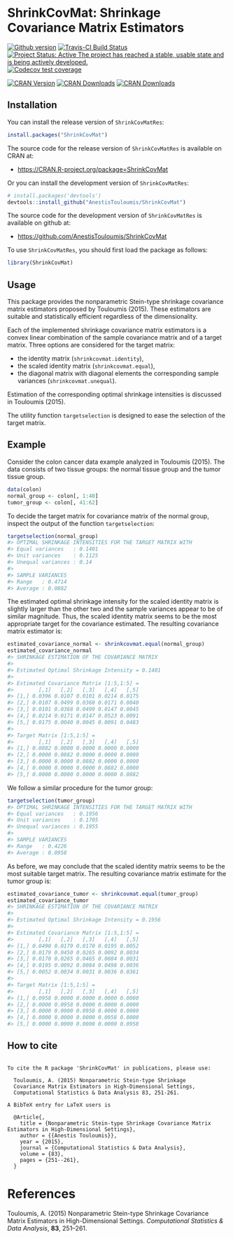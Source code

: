 
<!-- README.md is generated from README.Rmd. Please edit that file -->

# ShrinkCovMat: Shrinkage Covariance Matrix Estimators

[![Github
version](https://img.shields.io/badge/GitHub%20-1.2.12-green.svg)](%22commits/master%22)
[![Travis-CI Build
Status](https://travis-ci.org/AnestisTouloumis/ShrinkCovMat.svg?branch=master)](https://travis-ci.org/AnestisTouloumis/ShrinkCovMat)
[![Project Status: Active The project has reached a stable, usable state
and is being actively
developed.](http://www.repostatus.org/badges/latest/active.svg)](http://www.repostatus.org/#active)
[![Codecov test
coverage](https://codecov.io/gh/AnestisTouloumis/ShrinkCovMat/branch/master/graph/badge.svg)](https://codecov.io/gh/AnestisTouloumis/ShrinkCovMat?branch=master)

[![CRAN
Version](https://www.r-pkg.org/badges/version/ShrinkCovMat?color=blue)](https://CRAN.R-project.org/package=ShrinkCovMat)
[![CRAN
Downloads](https://cranlogs.r-pkg.org/badges/grand-total/ShrinkCovMat?color=blue)](https://cranlogs.r-pkg.org/badges/grand-total/ShrinkCovMat)
[![CRAN
Downloads](https://cranlogs.r-pkg.org/badges/ShrinkCovMat)](https://CRAN.R-project.org/package=ShrinkCovMat)

## Installation

You can install the release version of `ShrinkCovMatRes`:

``` r
install.packages("ShrinkCovMat")
```

The source code for the release version of `ShrinkCovMatRes` is
available on CRAN at:

  - <https://CRAN.R-project.org/package=ShrinkCovMat>

Or you can install the development version of `ShrinkCovMatRes`:

``` r
# install.packages('devtools')
devtools::install_github("AnestisTouloumis/ShrinkCovMat")
```

The source code for the development version of `ShrinkCovMatRes` is
available on github at:

  - <https://github.com/AnestisTouloumis/ShrinkCovMat>

To use `ShrinkCovMatRes`, you should first load the package as follows:

``` r
library(ShrinkCovMat)
```

## Usage

This package provides the nonparametric Stein-type shrinkage covariance
matrix estimators proposed by Touloumis (2015). These estimators are
suitable and statistically efficient regardless of the dimensionality.

Each of the implemented shrinkage covariance matrix estimators is a
convex linear combination of the sample covariance matrix and of a
target matrix. Three options are considered for the target matrix:

  - the identity matrix (`shrinkcovmat.identity`),
  - the scaled identity matrix (`shrinkcovmat.equal`),
  - the diagonal matrix with diagonal elements the corresponding sample
    variances (`shrinkcovmat.unequal`).

Estimation of the corresponding optimal shrinkage intensities is
discussed in Touloumis (2015).

The utility function `targetselection` is designed to ease the selection
of the target matrix.

## Example

Consider the colon cancer data example analyzed in Touloumis (2015). The
data consists of two tissue groups: the normal tissue group and the
tumor tissue group.

``` r
data(colon)
normal_group <- colon[, 1:40]
tumor_group <- colon[, 41:62]
```

To decide the target matrix for covariance matrix of the normal group,
inspect the output of the function `targetselection`:

``` r
targetselection(normal_group)
#> OPTIMAL SHRINKAGE INTENSITIES FOR THE TARGET MATRIX WITH 
#> Equal variances   : 0.1401 
#> Unit variances    : 0.1125 
#> Unequal variances : 0.14 
#> 
#> SAMPLE VARIANCES 
#> Range   : 0.4714 
#> Average : 0.0882
```

The estimated optimal shrinkage intensity for the scaled identity matrix
is slightly larger than the other two and the sample variances appear to
be of similar magnitude. Thus, the scaled identity matrix seems to be
the most appropriate target for the covariance estimated. The resulting
covariance matrix estimator is:

``` r
estimated_covariance_normal <- shrinkcovmat.equal(normal_group)
estimated_covariance_normal
#> SHRINKAGE ESTIMATION OF THE COVARIANCE MATRIX 
#> 
#> Estimated Optimal Shrinkage Intensity = 0.1401 
#> 
#> Estimated Covariance Matrix [1:5,1:5] =
#>        [,1]   [,2]   [,3]   [,4]   [,5]
#> [1,] 0.0396 0.0107 0.0101 0.0214 0.0175
#> [2,] 0.0107 0.0499 0.0368 0.0171 0.0040
#> [3,] 0.0101 0.0368 0.0499 0.0147 0.0045
#> [4,] 0.0214 0.0171 0.0147 0.0523 0.0091
#> [5,] 0.0175 0.0040 0.0045 0.0091 0.0483
#> 
#> Target Matrix [1:5,1:5] =
#>        [,1]   [,2]   [,3]   [,4]   [,5]
#> [1,] 0.0882 0.0000 0.0000 0.0000 0.0000
#> [2,] 0.0000 0.0882 0.0000 0.0000 0.0000
#> [3,] 0.0000 0.0000 0.0882 0.0000 0.0000
#> [4,] 0.0000 0.0000 0.0000 0.0882 0.0000
#> [5,] 0.0000 0.0000 0.0000 0.0000 0.0882
```

We follow a similar procedure for the tumor group:

``` r
targetselection(tumor_group)
#> OPTIMAL SHRINKAGE INTENSITIES FOR THE TARGET MATRIX WITH 
#> Equal variances   : 0.1956 
#> Unit variances    : 0.1705 
#> Unequal variances : 0.1955 
#> 
#> SAMPLE VARIANCES 
#> Range   : 0.4226 
#> Average : 0.0958
```

As before, we may conclude that the scaled identity matrix seems to be
the most suitable target matrix. The resulting covariance matrix
estimate for the tumor group is:

``` r
estimated_covariance_tumor <- shrinkcovmat.equal(tumor_group)
estimated_covariance_tumor
#> SHRINKAGE ESTIMATION OF THE COVARIANCE MATRIX 
#> 
#> Estimated Optimal Shrinkage Intensity = 0.1956 
#> 
#> Estimated Covariance Matrix [1:5,1:5] =
#>        [,1]   [,2]   [,3]   [,4]   [,5]
#> [1,] 0.0490 0.0179 0.0170 0.0195 0.0052
#> [2,] 0.0179 0.0450 0.0265 0.0092 0.0034
#> [3,] 0.0170 0.0265 0.0465 0.0084 0.0031
#> [4,] 0.0195 0.0092 0.0084 0.0498 0.0036
#> [5,] 0.0052 0.0034 0.0031 0.0036 0.0361
#> 
#> Target Matrix [1:5,1:5] =
#>        [,1]   [,2]   [,3]   [,4]   [,5]
#> [1,] 0.0958 0.0000 0.0000 0.0000 0.0000
#> [2,] 0.0000 0.0958 0.0000 0.0000 0.0000
#> [3,] 0.0000 0.0000 0.0958 0.0000 0.0000
#> [4,] 0.0000 0.0000 0.0000 0.0958 0.0000
#> [5,] 0.0000 0.0000 0.0000 0.0000 0.0958
```

## How to cite

``` 

To cite the R package 'ShrinkCovMat' in publications, please use:

  Touloumis, A. (2015) Nonparametric Stein-type Shrinkage
  Covariance Matrix Estimators in High-Dimensional Settings,
  Computational Statistics & Data Analysis 83, 251-261.

A BibTeX entry for LaTeX users is

  @Article{,
    title = {Nonparametric Stein-type Shrinkage Covariance Matrix Estimators in High-Dimensional Settings},
    author = {{Anestis Touloumis}},
    year = {2015},
    journal = {Computational Statistics & Data Analysis},
    volume = {83},
    pages = {251--261},
  }
```

# References

<div id="refs" class="references">

<div id="ref-Touloumis2015">

Touloumis, A. (2015) Nonparametric Stein-type Shrinkage Covariance
Matrix Estimators in High-Dimensional Settings. *Computational
Statistics & Data Analysis*, **83**, 251–261.

</div>

</div>
